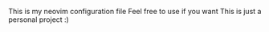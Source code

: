 This is my neovim configuration file
Feel free to use if you want
This is just a personal project :)
